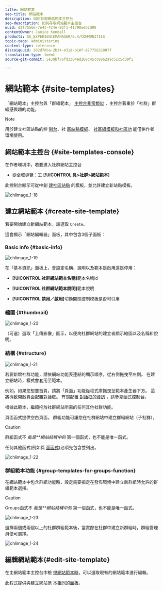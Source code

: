 ```yaml
---
title: 網站範本
seo-title: 網站範本
description: 如何存取網站範本主控台
seo-description: 如何存取網站範本主控台
uuid: d2f7556e-7e43-424e-82f1-41790aeb2d98
contentOwner: Janice Kendall
products: SG_EXPERIENCEMANAGER/6.4/COMMUNITIES
topic-tags: administering
content-type: reference
discoiquuid: 202d7dba-2b34-431d-b10f-87775632807f
translation-type: tm+mt
source-git-commit: 5e30bf76fd3304ed268c45cc8862a9c51c5d30f1

---
```



# 網站範本 {#site-templates}

「網站範本」主控台與「群組範本」 [主控台非常類似](tools-groups.md) ，主控台著重於「社群」群組感興趣的功能。

>[!NOTE]
>
>用於建立社區站點的控 [制台](sites-console.md)、社 [區站點模板](sites.md)、 [社區組模板和社區功](tools-groups.md)[](functions.md) 能僅供作者環境使用。

## 網站範本主控台 {#site-templates-console}

在作者環境中，若要進入社群網站主控台

* 從全域導覽：工 **[!UICONTROL 具>社群>網站範本]**

此控制台顯示可從中創 [建社區站點](sites-console.md) 的模板，並允許建立新站點模板。

![chlimage_1-18](assets/chlimage_1-18.png)

## 建立網站範本 {#create-site-template}

若要開始建立新網站範本，請選取 `Create`。

這會顯示「網站編輯器」面板，其中包含3個子面板：

### Basic info {#basic-info}

![chlimage_1-19](assets/chlimage_1-19.png)

在「基本資訊」面板上，會設定名稱、說明以及範本是啟用還是停用：

* **[!UICONTROL 社群網站範本名稱]**&#x200B;範本名稱id

* **[!UICONTROL 社群網站範本說明]**&#x200B;範本說明

* **[!UICONTROL 禁用／啟用]**&#x200B;切換開關控制模板是否可引用

### 縮圖 {#thumbnail}

![chlimage_1-20](assets/chlimage_1-20.png)

（可選）選取「上傳影像」圖示，以便向社群網站的建立者顯示縮圖以及名稱和說明。

### 結構 {#structure}

![chlimage_1-21](assets/chlimage_1-21.png)

若要新增社群功能，請依網站功能表連結的顯示順序，從右側拖曳至左側。 在建立網站時，樣式會套用至範本。

例如，如果您想要首頁，請將「頁面」功能從程式庫拖曳至範本產生器下方。 這將導致開啟頁面配置對話框。 有關配置 [對話框的資訊](functions.md) ，請參見函式控制台。

根據此範本，繼續拖放社群網站所需的任何其他社群功能。

頁面函式提供空白頁面。 群組功能可讓您在社群網站中建立群組網站（子社群）。

>[!CAUTION]
>
>群組函式不 *能是**網站結構中的* 第一個函式，也不能是唯一函式。
>
>任何其他函式(例如頁 [面函式](functions.md#page-function))必須先包含並列出。

![chlimage_1-22](assets/chlimage_1-22.png)

### 群組範本功能 {#group-templates-for-groups-function}

在網站範本中包含群組功能時，設定需要指定在發佈環境中建立新群組時允許的群組範本選擇。

>[!CAUTION]
>
>Groups函式不 *能是**網站結構中的* 第一個函式，也不能是唯一函式。

![chlimage_1-23](assets/chlimage_1-23.png)

選擇兩個或兩個以上的社群群組範本後，當實際在社群中建立新群組時，群組管理員便可選擇。

![chlimage_1-24](assets/chlimage_1-24.png)

## 編輯網站範本{#edit-site-template}

在主網站範本主控台中檢 [視網站範本時](#site-templates-console)，可以選取現有的網站範本進行編輯。

此程式提供與建立網站范 [本相同的面板](#create-site-template)。
